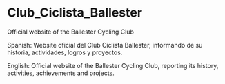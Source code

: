 # Club_Ciclista_Ballester
Official website of the Ballester Cycling Club

Spanish:
Website oficial del Club Ciclista Ballester, informando de su historia, actividades, logros y proyectos.

English:
Official website of the Ballester Cycling Club, reporting its history, activities, achievements and projects.
